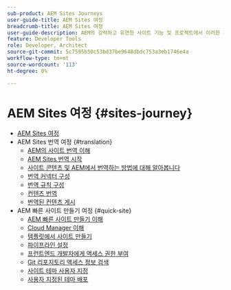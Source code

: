 ```yaml
---
sub-product: AEM Sites Journeys
user-guide-title: AEM Sites 여정
breadcrumb-title: AEM Sites 여정
user-guide-description: AEM의 강력하고 유연한 사이트 기능 및 프로젝트에서 이러한 기능을 활용하는 방법을 안내하는 여정을 살펴보려면 여기에서 시작하십시오.
feature: Developer Tools
role: Developer, Architect
source-git-commit: 5c7595b50c53bd37be9648dbdc753a3eb1746e4a
workflow-type: tm+mt
source-wordcount: '113'
ht-degree: 0%

---
```



# AEM Sites 여정 {#sites-journey}

+ [AEM Sites 여정](/help/journey-sites/home.md)
+ AEM Sites 번역 여정 {#translation}
   + [AEM의 사이트 번역 이해](translation/overview.md)
   + [AEM Sites 번역 시작](translation/getting-started.md)
   + [사이트 콘텐츠 및 AEM에서 번역하는 방법에 대해 알아봅니다](translation/learn-about.md)
   + [번역 커넥터 구성](translation/configure-connector.md)
   + [번역 규칙 구성](translation/translation-rules.md)
   + [컨텐츠 번역](translation/translate-content.md)
   + [번역된 컨텐츠 게시](translation/publish-content.md)
+ AEM 빠른 사이트 만들기 여정 {#quick-site}
   + [AEM 빠른 사이트 만들기 이해](quick-site/overview.md)
   + [Cloud Manager 이해](quick-site/cloud-manager.md)
   + [템플릿에서 사이트 만들기](quick-site/create-site.md)
   + [파이프라인 설정](quick-site/pipeline-setup.md)
   + [프런트엔드 개발자에게 액세스 권한 부여](quick-site/grant-access.md)
   + [Git 리포지토리 액세스 정보 검색](quick-site/retrieve-access.md)
   + [사이트 테마 사용자 지정](quick-site/customize-theme.md)
   + [사용자 지정된 테마 배포](quick-site/deploy-theme.md)
